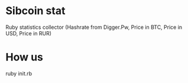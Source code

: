 # Sibcoin stat
Ruby statistics collector (Hashrate from Digger.Pw, Price in BTC, Price in USD, Price in RUR)

# How us
ruby init.rb